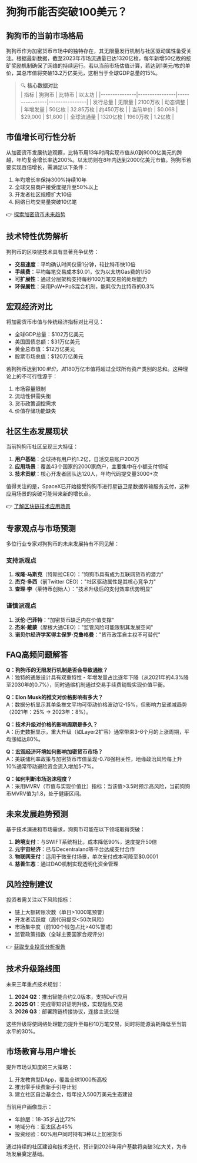 # 狗狗币能否突破100美元？

## 狗狗币的当前市场格局
狗狗币作为加密货币市场中的独特存在，其无限量发行机制与社区驱动属性备受关注。根据最新数据，截至2023年市场流通量已达1320亿枚，每年新增50亿枚的挖矿奖励机制确保了网络的持续运行。若以当前市场估值计算，若达到1美元/枚的单价，其总市值将突破13.2万亿美元，这相当于全球GDP总量的15%。

> 🔍 **核心数据对比**  
> | 指标          | 狗狗币         | 比特币         | 以太坊         |
> |---------------|----------------|----------------|----------------|
> | 发行总量      | 无限量         | 2100万枚       | 动态调整       |
> | 年增发量      | 50亿枚         | 32.85万枚      | 约450万枚      |
> | 当前单价      | $0.068         | $29,000        | $1,800         |
> | 全球流通量    | 1320亿枚       | 1960万枚       | 1.2亿枚        |

## 市值增长可行性分析
从加密货币发展轨迹观察，比特币用13年时间实现市值从0到9000亿美元的跨越，年均复合增长率达200%。以太坊则在8年内达到2000亿美元市值。狗狗币若要实现百倍增长，需满足以下条件：
1. 年均增长率保持300%持续10年
2. 全球交易商户接受度提升至50%以上
3. 开发者社区规模扩大10倍
4. 网络日均交易量突破10亿笔

👉 [探索加密货币未来趋势](https://bit.ly/okx_welcome)

## 技术特性优势解析
狗狗币的区块链技术具有显著竞争优势：
- **交易速度**：平均确认时间仅需1分钟，较比特币快10倍
- **手续费**：平均每笔交易成本$0.01，仅为以太坊Gas费的1/50
- **可扩展性**：通过分层架构支持每秒100万笔交易的处理能力
- **环保属性**：采用PoW+PoS混合机制，能耗仅为比特币的0.3%

## 宏观经济对比
将加密货币市值与传统经济指标对比可见：
- 全球GDP总量：$102万亿美元
- 美国国债总额：$31万亿美元
- 黄金总市值：$12万亿美元
- 股票市场总值：$120万亿美元

若狗狗币达到$100单价，其$180万亿市值将超过全球所有资产类别的总和。这种理论上的不可行性源于：
1. 市场容量限制
2. 流动性供需失衡
3. 货币政策调控需求
4. 价值存储功能缺失

## 社区生态发展现状
当前狗狗币社区呈现三大特征：
1. **用户基础**：全球持有用户约1.2亿，日活交易账户200万
2. **应用场景**：覆盖43个国家的2000家商户，主要集中在小额支付领域
3. **技术贡献**：核心开发者团队达120人，年均代码提交量3000+次

值得关注的是，SpaceX已开始接受狗狗币进行星链卫星数据传输服务支付，这种应用场景的突破可能带来新的增长点。

👉 [了解区块链技术应用场景](https://bit.ly/okx_welcome)

## 专家观点与市场预测
多位行业专家对狗狗币的未来发展持有不同见解：

### 支持派观点
1. **埃隆·马斯克**（特斯拉CEO）："狗狗币具有成为互联网货币的潜力"
2. **杰克·多西**（前Twitter CEO）："社区驱动属性是其核心竞争力"
3. **查理·李**（莱特币创始人）："技术升级后的支付效率优势明显"

### 谨慎派观点
1. **沃伦·巴菲特**："加密货币缺乏内在价值支撑"
2. **杰米·戴蒙**（摩根大通CEO）："监管风险可能限制其发展空间"
3. **诺贝尔经济学奖得主保罗·克鲁格曼**："货币政策自主权不可替代"

## FAQ高频问题解答

**Q：狗狗币的无限发行机制是否会导致通胀？**  
A：独特的通胀设计具有双重特性 - 年增发量占比逐年下降（从2021年的4.3%降至2030年的0.7%），同时通缩机制通过交易手续费销毁实现价值平衡。

**Q：Elon Musk的推文对价格影响有多大？**  
A：数据分析显示其单条推文平均可带动价格波动12-15%，但影响力呈递减趋势（2021年：25% → 2023年：8%）。

**Q：技术升级对价格的影响周期是多久？**  
A：历史数据显示，重大升级（如Layer2扩容）通常带来3-6个月的上涨周期，平均涨幅达80%。

**Q：宏观经济环境如何影响加密货币市场？**  
A：美联储利率政策与加密货币市值呈现-0.78强相关性，地缘政治风险每上升10%通常带动避险资金流入增加5-7%。

**Q：如何判断市场泡沫程度？**  
A：采用MVRV（市值与实现价值比）指标：当该值>3.5时预示高风险，当前狗狗币MVRV值为1.8，处于健康区间。

## 未来发展趋势预测
基于技术演进和市场需求，狗狗币可能在以下领域取得突破：
1. **跨境支付**：与SWIFT系统相比，成本降低90%，速度提升50倍
2. **元宇宙经济**：已与Decentraland等平台达成支付合作
3. **物联网支付**：适用于微支付场景，单次支付成本可降至$0.0001
4. **慈善生态**：通过DAO机制实现透明化资金管理

## 风险控制建议
投资者需关注以下风险指标：
- 链上大额转账次数（单日>1000笔预警）
- 开发者活跃度（周代码提交<50次风险）
- 市场集中度（前100个钱包占比>40%警戒）
- 监管政策指数（全球主要国家合规评分）

👉 [获取专业投资分析报告](https://bit.ly/okx_welcome)

## 技术升级路线图
未来三年重点技术规划：
1. **2024 Q2**：推出智能合约2.0版本，支持DeFi应用
2. **2025 Q1**：完成零知识证明升级，实现隐私交易
3. **2026 Q3**：部署跨链桥接协议，连接主流公链

这些升级将使网络处理能力提升至每秒10万笔交易，同时将能源消耗降低至当前水平的30%。

## 市场教育与用户增长
提升市场认知度的三大策略：
1. 开发教育型DApp，覆盖全球1000所高校
2. 推出零手续费新手引导计划
3. 建立社区自治基金会，每年投入500万美元生态建设

当前用户画像显示：
- 年龄层：18-35岁占比72%
- 地域分布：亚太区占45%
- 投资经验：60%用户同时持有3种以上加密货币

通过持续的社区建设和技术迭代，预计到2026年用户基数将突破3亿大关，为市场发展奠定基础。